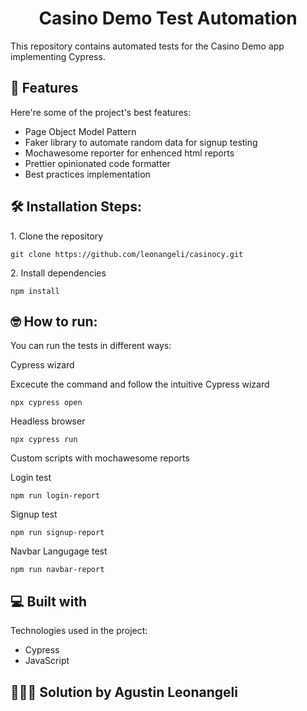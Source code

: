 <h1 align="center" id="title">Casino Demo Test Automation</h1>

<p id="description">This repository contains automated tests for the Casino Demo app implementing Cypress.</p>

<h2>🧐 Features</h2>

Here're some of the project's best features:

- Page Object Model Pattern
- Faker library to automate random data for signup testing
- Mochawesome reporter for enhenced html reports
- Prettier opinionated code formatter
- Best practices implementation

<h2>🛠️ Installation Steps:</h2>

<p>1. Clone the repository</p>

```
git clone https://github.com/leonangeli/casinocy.git
```

<p>2. Install dependencies</p>

```
npm install
```

<h2>🤓 How to run:</h2>

You can run the tests in different ways:

<p>Cypress wizard</p>
Excecute the command and follow the intuitive Cypress wizard

```
npx cypress open
```

<p>Headless browser</p>

```
npx cypress run
```

<p>Custom scripts with mochawesome reports</p>

Login test

```
npm run login-report
```

Signup test

```
npm run signup-report
```

Navbar Langugage test

```
npm run navbar-report
```

<h2>💻 Built with</h2>

Technologies used in the project:

- Cypress
- JavaScript

<h2>👨🏼‍💻 Solution by Agustin Leonangeli </h2>
